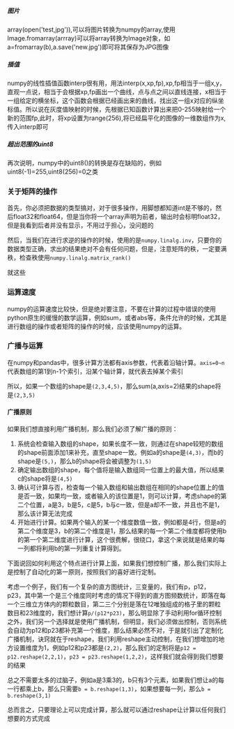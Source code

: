 ##### 图片
array(open('test,jpg')),可以将图片转换为numpy的array,使用Image.fromarray(arrray)可以将array转换为Image对象，如a=fromarray(b),a.save('new.jpg')即可将其保存为JPG图像

##### 插值
numpy的线性插值函数interp很有用，用法interp(x,xp,fp),xp,fp相当于一组x,y，直观一点说，相当于会根据xp,fp画出一个曲线，点与点之间以直线连接，x相当于一组给定的横坐标，这个函数会根据已经画出来的曲线，找出这一组x对应的纵坐标值。所以说在灰度值映射的时候，先根据已知函数计算出来把0-255映射给一个新的范围fp,此时，将xp设置为range(256),将已经扁平化的图像的一维数组作为x,传入interp即可

##### 超出范围的uint8
再次说明，numpy中的uint8()的转换是存在缺陷的，例如uint8(-1)=255,uint8(256)=0之类



### 关于矩阵的操作

首先，你必须把数据的类型搞对，对于很多操作，用脚想都知道int是不够的，然后float32和float64，但是当你将一个array声明为前者，输出时会标明float32，但是我看到后者并没有显示，不用过于担心，没问题的

然后，当我们在进行求逆的操作的时候，使用的是`numpy.linalg.inv`，只要你的数据类型正确，求出的结果绝对不会有任何问题，但是，注意矩阵的秩，一定要满秩，检查秩使用`numpy.linalg.matrix_rank()`

就这些

### 运算速度

numpy的运算速度比较快，但是绝对要注意，不要在计算的过程中错误的使用python原生的缓慢的数学运算，例如sum，或者abs等，条件允许的时候，尤其是进行数组的操作或者矩阵的操作的时候，应该使用numpy的运算。



### 广播与运算

在numpy和pandas中，很多计算方法都有axis参数，代表着沿轴计算。`axis=0~n`代表数组的第1到n-1个索引，沿某个轴计算，就代表去掉某个索引

所以，如果一个数组的shape是`(2,3,4,5)`，那么sum(a,axis=2)结果的shape将是`(2,3,5)`

#### 广播原则

如果我们想直接利用广播机制，那么我们必须了解广播的原则：

1.  系统会检查输入数组的shape，如果长度不一致，则通过在shape较短的数组的shape前面添加1来补充，直至shape一致。例如a的shape是`(4,3)`，而b的shape是`(5,)`，那么b的shape将会被调整为`(1,5)`
2.  确定输出数组的shape，每个值将是输入数组同一位置上的最大值，所以结果c的shape将是`(4,5)`
3.  确认可计算与否，检查每一个输入数组和输出数组在相同的shape位置上的值是否一致，如果均一致，或者输入的该位置是1，则可以计算，考虑shape的第二个位置，a是3，b是5，c是5，b与c一致，但是a却不一致，并且也不是1，那么该计算无法完成
4.  开始进行计算。如果两个输入的某一个维度数值一致，例如都是4行，但是a的第二个维度是3，b的第二个维度是1，那么结果的每一个第二个维度都将使用b的第一个第二维度进行计算，这个很费解，很绕口，拿这个来说就是结果的每一列都将利用b的第一列重复计算得到。

下面说回如何利用这个特点进行计算上面，如果我们想控制广播，那么我们实际上是控制了自动化的第一原则，按照我们的喜好进行定制。

考虑一个例子，我们有一个复杂的直方图统计，三变量的，我们有p，p12，p23，其中第一个是三个维度同时考虑的情况下得到的直方图频数统计，即落在每一个三维立方体内的颗粒数目，第二三个分别是落在12唯独组成的格子里的颗粒数目和23维度的，我们想计算`p/(p12*p23)`，那么明显除了手动利用for循环控制之外，我们另一个选择就是使用广播机制，但明显，我们必须做出控制，否则系统会自动为p12和p23都补充第一个维度，那么结果必然不对，于是就引出了定制化广播机制，诀窍就在于reshape，我们利用reshape主动控制，在我们想增加的地方设置维度为1，例如p12和p23都是`(2,2)`，那么我们的定制将是`p12 = p12.reshape(2,2,1)`，`p23 = p23.reshape(1,2,2)`，这样我们就会得到我们想要的结果

总之不需要太多的过脑子，例如a是3乘3的，b只有3个元素，如果我们想让a的每一行都乘上b，那么只需要`b = b.reshape(1,3)`，如果想要每一列，那么`b = b.reshape(3,1)`

总而言之，只要理论上可以完成计算，那么就可以通过reshape让计算以任何我们想要的方式完成